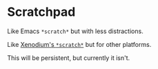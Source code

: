 # Scratchpad

Like Emacs `*scratch*` but with less distractions.

Like [Xenodium's `*scratch*`](https://apps.apple.com/gb/app/scratch/id1671420139) but for other platforms.

This will be persistent, but currently it isn't.
